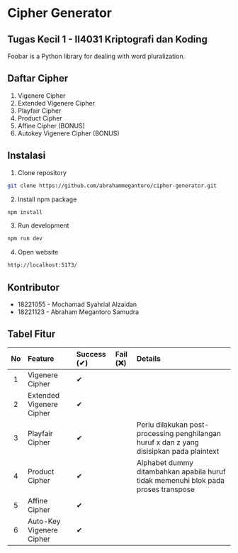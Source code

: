 # Cipher Generator

## Tugas Kecil 1 - II4031 Kriptografi dan Koding

Foobar is a Python library for dealing with word pluralization.

## Daftar Cipher

1. Vigenere Cipher
2. Extended Vigenere Cipher
3. Playfair Cipher
4. Product Cipher
5. Affine Cipher (BONUS)
6. Autokey Vigenere Cipher (BONUS)

## Instalasi

1. Clone repository

```bash
git clone https://github.com/abrahammegantoro/cipher-generator.git
```

2. Install npm package

```bash
npm install
```

3. Run development

```bash
npm run dev
```

4. Open website

```bash
http://localhost:5173/
```

## Kontributor

- 18221055 - Mochamad Syahrial Alzaidan
- 18221123 - Abraham Megantoro Samudra

## Tabel Fitur

| No  | Feature                  | Success (✔) | Fail (❌) | Details                                                                                           |
| :-: | :----------------------- | :---------- | :-------- | :-----------------------------------------------------------------------------------------------  |
|  1  | Vigenere Cipher          | ✔           |           |                                                                                                   |
|  2  | Extended Vigenere Cipher | ✔           |           |                                                                                                   |
|  3  | Playfair Cipher          | ✔           |           | Perlu dilakukan post-processing penghilangan huruf x dan z yang disisipkan pada plaintext         |
|  4  | Product Cipher           | ✔           |           | Alphabet dummy ditambahkan apabila huruf tidak memenuhi blok pada proses transpose                |
|  5  | Affine Cipher            | ✔           |           |                                                                                                   |
|  6  | Auto-Key Vigenere Cipher | ✔           |           |                                                                                                   |
